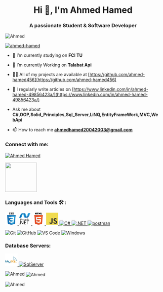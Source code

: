 <h1 align="center">Hi 👋, I'm Ahmed Hamed </h1>
<h3 align="center">A passionate Student & Software Developer</h3>

<p align="left"> <img src="https://komarev.com/ghpvc/?username=ahmed-hamed456&label=Profile%20views&color=0e75b6&style=flat" alt="Ahmed" /> </p>

<p align="left"> <a href="https://github.com/ryo-ma/github-profile-trophy"><img src="https://github-profile-trophy.vercel.app/?username=ahmed-hamed456" alt="ahmed-hamed" /></a> </p>


- 🔭 I’m currently studying on **FCI TU**

- 🌱 I’m currently Working on **Talabat Api**

- 👨‍💻 All of my projects are available at [https://github.com/ahmed-hamed456](https://github.com/ahmed-hamed456)

- 📝 I regularly write articles on [https://www.linkedin.com/in/ahmed-hamed-49856423a/](https://www.linkedin.com/in/ahmed-hamed-49856423a/)
- Ask me about **C#,OOP,Solid_Principles,Sql_Server,LiNQ,EntityFrameWork,MVC,WebApi**

- 📫 How to reach me **ahmedhamed20042003@gmail.com**

<h3 align="left">Connect with me:</h3>
<p align="left">
<a href="https://www.linkedin.com/in/ahmed-hamed-49856423a/" target="blank"><img align="center" src="https://raw.githubusercontent.com/rahuldkjain/github-profile-readme-generator/master/src/images/icons/Social/linked-in-alt.svg" alt="Ahmed Hamed" height="30" width="40" /></a>
</p>

<img align="center" src="https://github.com/Govindv7555/Govindv7555/blob/main/49e76e0596857673c5c80c85b84394c1.gif" width= 45% height=95px>

### Languages and Tools 🛠 : 
<p align="left"> <a href="https://www.w3schools.com/css/" target="_blank" rel="noreferrer"> <img src="https://raw.githubusercontent.com/devicons/devicon/master/icons/css3/css3-original-wordmark.svg" alt="css3" width="40" height="40"/> </a> <a href="https://dotnet.microsoft.com/" target="_blank" rel="noreferrer"> <img src="https://raw.githubusercontent.com/devicons/devicon/master/icons/dot-net/dot-net-original-wordmark.svg" alt="dotnet" width="40" height="40"/> </a>  <a href="https://www.w3.org/html/" target="_blank" rel="noreferrer"> <img src="https://raw.githubusercontent.com/devicons/devicon/master/icons/html5/html5-original-wordmark.svg" alt="html5" width="40" height="40"/> </a> <a href="https://developer.mozilla.org/en-US/docs/Web/JavaScript" target="_blank" rel="noreferrer"> <img src="https://raw.githubusercontent.com/devicons/devicon/master/icons/javascript/javascript-original.svg" alt="javascript" width="40" height="40"/> </a>   <a href="https://www.mysql.com/" target="_blank" rel="noreferrer">
<a href="https://learn.microsoft.com/en-us/dotnet/csharp/tour-of-csharp/" target="_blank" rel="noreferrer"> <img src="https://seeklogo.com/images/C/c-sharp-c-logo-02F17714BA-seeklogo.com.png" alt="C#" width="40" height="40"/> </a> <a href="https://dotnet.microsoft.com/en-us/download/dotnet-framework" target="_blank" rel="noreferrer"> <img src="https://upload.wikimedia.org/wikipedia/commons/thumb/e/ee/.NET_Core_Logo.svg/2048px-.NET_Core_Logo.svg.png" alt=".NET" width="40" height="40"/> </a> 
  <a href="https://postman.com" target="_blank" rel="noreferrer"> <img src="https://www.vectorlogo.zone/logos/getpostman/getpostman-icon.svg" alt="postman" width="40" height="40"/> </a>
</p>
</p>

![Git](https://img.shields.io/badge/-Git-%23F05032?style=flat-square&logo=git&logoColor=%23ffffff)
![GitHub](https://img.shields.io/badge/-GitHub-181717?style=flat-square&logo=github)
![VS Code](http://img.shields.io/badge/-VS%20Code-007ACC?style=flat-square&logo=visual-studio-code&logoColor=ffffff)
![Windows](http://img.shields.io/badge/-Windows-0078D6?style=flat-square&logo=windows&logoColor=ffffff)


<h3 align="left">Database Servers:</h3>
<p align="left">
  <a href="https://www.mysql.com/" target="_blank" rel="noreferrer"> <img src="https://raw.githubusercontent.com/devicons/devicon/master/icons/mysql/mysql-original-wordmark.svg" alt="mysql" width="40" height="40"/> </a> <a href="https://www.microsoft.com/en-us/sql-server/" target="_blank" rel="noreferrer"> <img src="https://logowik.com/content/uploads/images/microsoft-sql-server4529.jpg" alt="SqlServer" width="40" height="40"/> </a> 
</p>

<p><img align="left" src="https://github-readme-stats.vercel.app/api/top-langs?username=ahmed-hamed456&show_icons=true&theme=dracula&locale=en&layout=compact" alt="Ahmed" /></p>

<p>&nbsp;<img align="center" src="https://github-readme-stats.vercel.app/api?username=ahmed-hamed456&show_icons=true&locale=en" alt="Ahmed" /></p>

<p><img align="center" src="https://github-readme-streak-stats.herokuapp.com/?user=ahmed-hamed456&" alt="Ahmed" /></p>
